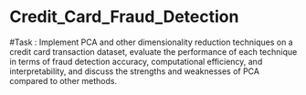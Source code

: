 # Credit_Card_Fraud_Detection
#Task : Implement PCA and other dimensionality reduction techniques on a credit card
transaction dataset, evaluate the performance of each technique in terms of fraud detection
accuracy, computational efficiency, and interpretability, and discuss the strengths and
weaknesses of PCA compared to other methods.

